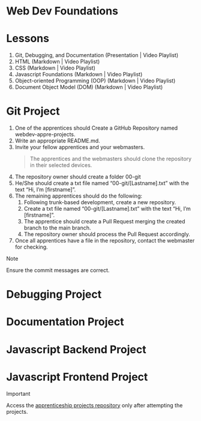 # Web Dev Foundations
# Lessons
1. Git, Debugging, and Documentation (Presentation | Video Playlist)
2. HTML (Markdown | Video Playlist)
3. CSS (Markdown | Video Playlist)
4. Javascript Foundations (Markdown | Video Playlist)
5. Object-oriented Programming (OOP) (Markdown | Video Playlist)
6. Document Object Model (DOM) (Markdown | Video Playlist)

# Git Project
1. One of the apprentices should Create a GitHub Repository named webdev-appre-projects.
2. Write an appropriate README.md.
3. Invite your fellow apprentices and your webmasters.
    > The apprentices and the webmasters should clone the repository in their selected devices.
4. The repository owner should create a folder 00-git
5. He/She should create a txt file named “00-git/[Lastname].txt” with the text “Hi, I’m [firstname]”.
6. The remaining apprentices should do the following:
    1. Following trunk-based development, create a new repository.
    2. Create a txt file named “00-git/[Lastname].txt” with the text “Hi, I’m [firstname]”.
    3. The apprentice should create a Pull Request merging the created branch to the main branch.
    4. The repository owner should process the Pull Request accordingly.
7. Once all apprentices have a file in the repository, contact the webmaster for checking.

> [!NOTE]
> Ensure the commit messages are correct.

# Debugging Project

# Documentation Project

# Javascript Backend Project

# Javascript Frontend Project

> [!IMPORTANT]
> Access the [apprenticeship projects repository](https://github.com/jobb-rodriguez/webdev-appre-projects) only after attempting the projects.
